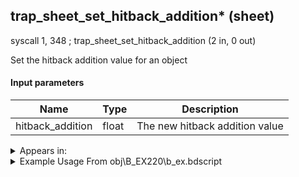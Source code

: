 ## trap_sheet_set_hitback_addition* (sheet)

syscall 1, 348 ; trap_sheet_set_hitback_addition (2 in, 0 out)

Set the hitback addition value for an object

#### Input parameters
| Name | Type | Description
|------|------|------------
| hitback_addition   | float   | The new hitback addition value




<details>
	<summary>Appears in:</summary>
| filename | Entity (obj)
|----------|-------------
| obj\B_EX220\b_ex.bdscript       | ((F) Saix’s claymore (Usable))          
| obj\B_EX220_LV99\b_ex.bdscript       | ((F) Saix’s claymore limit cut (Usable))          

</details>

<details>
	<summary>Example Usage From obj\B_EX220\b_ex.bdscript</summary>
L409:
 popToSp 4
 popToSp 0
 pushFromPSp 12
 pushImmf 300
 gosub 8, L545
 pushFromPSp 8
 pushImmf 180
 gosub 8, L545
 gosub 8, L621
 memcpyToSp 16, 16
 pushFromPSp 16
 syscall 1, 84 ; trap_obj_sheet (1 in, 1 out)
 pushImmf 200
 syscall 1, 348 ; trap_sheet_set_hitback_addition (2 in, 0 out)
</details>


